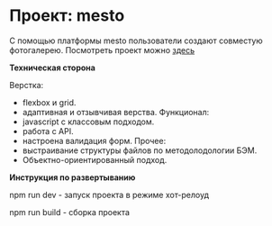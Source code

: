 # Проект: mesto
С помощью платформы mesto пользователи создают совместую фотогалерею.
Посмотреть проект можно [здесь](https://kale0n.github.io/mesto/)

**Техническая сторона**

Верстка:
 * flexbox и grid. 
 * адаптивная и отзывчивая верства.
Функционал:
 * javascript c классовым подходом.
 * работа с API.
 * настроена валидация форм.
Прочее:
 * выстраивание структуры файлов по методолодологии БЭМ.
 * Объектно-ориентированный подход.


**Инструкция по развертыванию**

npm run dev - запуск проекта в режиме хот-релоуд

npm run build - сборка проекта

